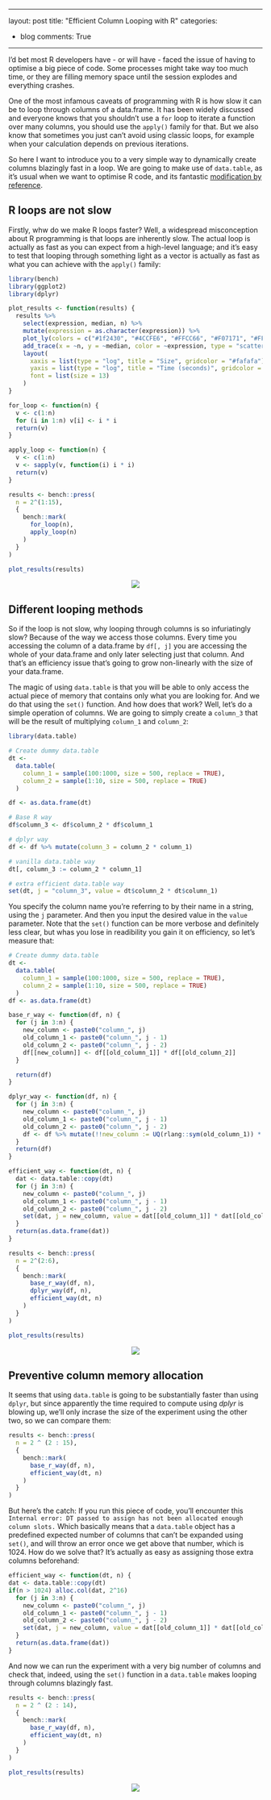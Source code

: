 
---
layout: post
title: "Efficient Column Looping with R"
categories:
- blog
comments: True
---

I’d bet most R developers have - or will have - faced the issue of
having to optimise a big piece of code. Some processes might take way
too much time, or they are filling memory space until the session
explodes and everything crashes.

One of the most infamous caveats of programming with R is how slow it
can be to loop through columns of a data.frame. It has been widely
discussed and everyone knows that you shouldn’t use a `for` loop to
iterate a function over many columns, you should use the `apply()`
family for that. But we also know that sometimes you just can’t avoid
using classic loops, for example when your calculation depends on
previous iterations.

So here I want to introduce you to a very simple way to dynamically
create columns blazingly fast in a loop. We are going to make use of
`data.table`, as it’s usual when we want to optimise R code, and its
fantastic [modification by
reference](https://cran.r-project.org/web/packages/data.table/vignettes/datatable-reference-semantics.html).

R loops are not slow
--------------------

Firstly, whw do we make R loops faster? Well, a widespread misconception
about R programming is that loops are inherently slow. The actual loop
is actually as fast as you can expect from a high-level language; and
it’s easy to test that looping through something light as a vector is
actually as fast as what you can achieve with the `apply()` family:

``` r
library(bench)
library(ggplot2)
library(dplyr)

plot_results <- function(results) {
  results %>%
    select(expression, median, n) %>%
    mutate(expression = as.character(expression)) %>%
    plot_ly(colors = c("#1f2430", "#4CCFE6", "#FFCC66", "#F07171", "#FF9940")) %>%
    add_trace(x = ~n, y = ~median, color = ~expression, type = "scatter", mode = "lines+markers") %>%
    layout(
      xaxis = list(type = "log", title = "Size", gridcolor = "#fafafa"),
      yaxis = list(type = "log", title = "Time (seconds)", gridcolor = "#fafafa"),
      font = list(size = 13)
    )
}

for_loop <- function(n) {
  v <- c(1:n)
  for (i in 1:n) v[i] <- i * i
  return(v)
}

apply_loop <- function(n) {
  v <- c(1:n)
  v <- sapply(v, function(i) i * i)
  return(v)
}

results <- bench::press(
  n = 2^(1:15),
  {
    bench::mark(
      for_loop(n),
      apply_loop(n)
    )
  }
)

plot_results(results)
```

<center><img src="https://raw.githubusercontent.com/aljrico/blog/master/_posts/rmarkdown/efficient_looping/file_1.png"></center>

Different looping methods
-------------------------

So if the loop is not slow, why looping through columns is so
infuriatingly slow? Because of the way we access those columns. Every
time you accessing the column of a data.frame by `df[, j]` you are
accessing the whole of your data.frame and only later selecting just
that column. And that’s an efficiency issue that’s going to grow
non-linearly with the size of your data.frame.

The magic of using `data.table` is that you will be able to only access
the actual piece of memory that contains only what you are looking for.
And we do that using the `set()` function. And how does that work? Well,
let’s do a simple operation of columns. We are going to simply create a
`column_3` that will be the result of multiplying `column_1` and
`column_2`:

``` r
library(data.table)

# Create dummy data.table
dt <-
  data.table(
    column_1 = sample(100:1000, size = 500, replace = TRUE),
    column_2 = sample(1:10, size = 500, replace = TRUE)
  )

df <- as.data.frame(dt)

# Base R way
df$column_3 <- df$column_2 * df$column_1

# dplyr way
df <- df %>% mutate(column_3 = column_2 * column_1)

# vanilla data.table way
dt[, column_3 := column_2 * column_1]

# extra efficient data.table way
set(dt, j = "column_3", value = dt$column_2 * dt$column_1)
```

You specify the column name you’re referring to by their name in a
string, using the `j` parameter. And then you input the desired value in
the `value` parameter. Note that the `set()` function can be more
verbose and definitely less clear, but whas you lose in readibility you
gain it on efficiency, so let’s measure that:

``` r
# Create dummy data.table
dt <-
  data.table(
    column_1 = sample(100:1000, size = 500, replace = TRUE),
    column_2 = sample(1:10, size = 500, replace = TRUE)
  )
df <- as.data.frame(dt)

base_r_way <- function(df, n) {
  for (j in 3:n) {
    new_column <- paste0("column_", j)
    old_column_1 <- paste0("column_", j - 1)
    old_column_2 <- paste0("column_", j - 2)
    df[[new_column]] <- df[[old_column_1]] * df[[old_column_2]]
  }

  return(df)
}

dplyr_way <- function(df, n) {
  for (j in 3:n) {
    new_column <- paste0("column_", j)
    old_column_1 <- paste0("column_", j - 1)
    old_column_2 <- paste0("column_", j - 2)
    df <- df %>% mutate(!!new_column := UQ(rlang::sym(old_column_1)) * UQ(rlang::sym(old_column_2)))
  }
  return(df)
}

efficient_way <- function(dt, n) {
  dat <- data.table::copy(dt)
  for (j in 3:n) {
    new_column <- paste0("column_", j)
    old_column_1 <- paste0("column_", j - 1)
    old_column_2 <- paste0("column_", j - 2)
    set(dat, j = new_column, value = dat[[old_column_1]] * dat[[old_column_2]])
  }
  return(as.data.frame(dat))
}

results <- bench::press(
  n = 2^(2:6),
  {
    bench::mark(
      base_r_way(df, n),
      dplyr_way(df, n),
      efficient_way(dt, n)
    )
  }
)

plot_results(results)
```

<center><img src="https://raw.githubusercontent.com/aljrico/blog/master/_posts/rmarkdown/efficient_looping/file_2.png"></center>


Preventive column memory allocation
-----------------------------------

It seems that using `data.table` is going to be substantially faster
than using `dplyr`, but since apparently the time required to compute
using *dplyr* is blowing up, we’ll only incrase the size of the
experiment using the other two, so we can compare them:

``` r
results <- bench::press(
  n = 2 ^ (2 : 15),
  {
    bench::mark(
      base_r_way(df, n),
      efficient_way(dt, n)
    )
  }
)
```

But here’s the catch: If you run this piece of code, you’ll encounter
this
`Internal error: DT passed to assign has not been allocated enough column slots.`
Which basically means that a `data.table` object has a predefined
expected number of columns that can’t be expanded using `set()`, and
will throw an error once we get above that number, which is 1024. How do
we solve that? It’s actually as easy as assigning those extra columns
beforehand:

``` r
efficient_way <- function(dt, n) {
dat <- data.table::copy(dt)
if(n > 1024) alloc.col(dat, 2^16)
  for (j in 3:n) {
    new_column <- paste0("column_", j)
    old_column_1 <- paste0("column_", j - 1)
    old_column_2 <- paste0("column_", j - 2)
    set(dat, j = new_column, value = dat[[old_column_1]] * dat[[old_column_2]])
  }
  return(as.data.frame(dat))
}
```

And now we can run the experiment with a very big number of columns and
check that, indeed, using the `set()` function in a `data.table` makes
looping through columns blazingly fast.

``` r
results <- bench::press(
  n = 2 ^ (2 : 14),
  {
    bench::mark(
      base_r_way(df, n),
      efficient_way(dt, n)
    )
  }
)

plot_results(results)
```

<center><img src="https://raw.githubusercontent.com/aljrico/blog/master/_posts/rmarkdown/efficient_looping/file_3.png"></center>

